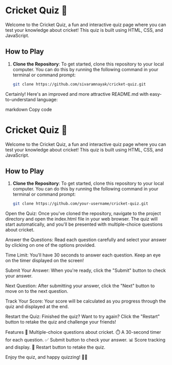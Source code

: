 # Cricket Quiz 🏏

Welcome to the Cricket Quiz, a fun and interactive quiz page where you can test your knowledge about cricket! This quiz is built using HTML, CSS, and JavaScript.

## How to Play

1. **Clone the Repository**: To get started, clone this repository to your local computer. You can do this by running the following command in your terminal or command prompt:

   ```bash
   git clone https://github.com/sivaramnayak/cricket-quiz.git


Certainly! Here's an improved and more attractive README.md with easy-to-understand language:

markdown
Copy code
# Cricket Quiz 🏏

Welcome to the Cricket Quiz, a fun and interactive quiz page where you can test your knowledge about cricket! This quiz is built using HTML, CSS, and JavaScript.

## How to Play

1. **Clone the Repository**: To get started, clone this repository to your local computer. You can do this by running the following command in your terminal or command prompt:

   ```bash
   git clone https://github.com/your-username/cricket-quiz.git
   
Open the Quiz: Once you've cloned the repository, navigate to the project directory and open the index.html file in your web browser. The quiz will start automatically, and you'll be presented with multiple-choice questions about cricket.

Answer the Questions: Read each question carefully and select your answer by clicking on one of the options provided.

Time Limit: You'll have 30 seconds to answer each question. Keep an eye on the timer displayed on the screen!

Submit Your Answer: When you're ready, click the "Submit" button to check your answer.

Next Question: After submitting your answer, click the "Next" button to move on to the next question.

Track Your Score: Your score will be calculated as you progress through the quiz and displayed at the end.

Restart the Quiz: Finished the quiz? Want to try again? Click the "Restart" button to retake the quiz and challenge your friends!

Features
🏏 Multiple-choice questions about cricket.
⏱️ A 30-second timer for each question.
✅ Submit button to check your answer.
📊 Score tracking and display.
🔄 Restart button to retake the quiz.

Enjoy the quiz, and happy quizzing! 🎉🏏
